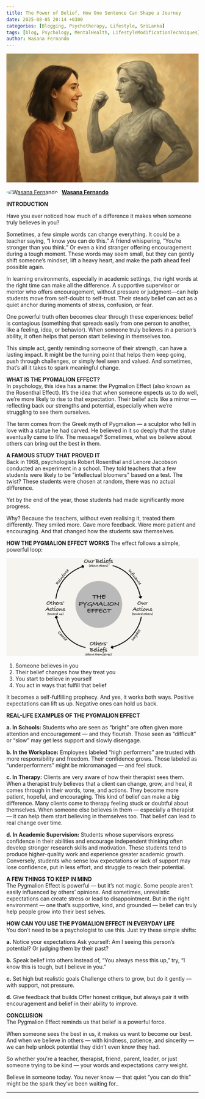 ```yaml
---
title: The Power of Belief, How One Sentence Can Shape a Journey
date: 2025-08-05 20:14 +0300
categories: [Blogging, Psychotherapy, Lifestyle, SriLanka]
tags: [blog, Psychology, MentalHealth, LifestyleModificationTechniques]
author: Wasana Fernando
---
```


![Desktop View](assets/ab.jpeg)

<div style="display: flex; align-items: center;">
  <a href="https://www.linkedin.com/in/wasana-fernando-37870295/" target="_blank">
    <img src="https://media.licdn.com/dms/image/v2/D4D03AQGqmZMF-iRUqA/profile-displayphoto-shrink_200_200/B4DZZtGoXmGcAY-/0/1745587183368?e=1755734400&v=beta&t=vnDv5XHSj2TDWWcWCZklt1uhS4tbSnotW3C0_AVa1y0" alt="Wasana Fernando" width="50" height="50" style="border-radius: 50%; margin-right: 10px;">
  </a>
  <a href="https://www.linkedin.com/in/wasana-fernando-37870295/" target="_blank" style="font-weight: bold;">Wasana Fernando</a>
</div>

**INTRODUCTION** <br>

Have you ever noticed how much of a difference it makes when someone truly believes in you?

Sometimes, a few simple words can change everything. It could be a teacher saying, “I know you can do this.” A friend whispering, “You’re stronger than you think.” Or even a kind stranger offering encouragement during a tough moment. These words may seem small, but they can gently shift someone’s mindset, lift a heavy heart, and make the path ahead feel possible again.

In learning environments, especially in academic settings, the right words at the right time can make all the difference. A supportive supervisor or mentor who offers encouragement, without pressure or judgment—can help students move from self-doubt to self-trust. Their steady belief can act as a quiet anchor during moments of stress, confusion, or fear.

One powerful truth often becomes clear through these experiences: belief is contagious (something that spreads easily from one person to another, like a feeling, idea, or behavior). When someone truly believes in a person’s ability, it often helps that person start believing in themselves too.

This simple act, gently reminding someone of their strength, can have a lasting impact. It might be the turning point that helps them keep going, push through challenges, or simply feel seen and valued. And sometimes, that’s all it takes to spark meaningful change.

**WHAT IS THE PYGMALION EFFECT?** <br>
In psychology, this idea has a name: the Pygmalion Effect (also known as the Rosenthal Effect). It’s the idea that when someone expects us to do well, we’re more likely to rise to that expectation. Their belief acts like a mirror — reflecting back our strengths and potential, especially when we’re struggling to see them ourselves.

The term comes from the Greek myth of Pygmalion — a sculptor who fell in love with a statue he had carved. He believed in it so deeply that the statue eventually came to life. The message? Sometimes, what we believe about others can bring out the best in them.


**A FAMOUS  STUDY THAT PROVED IT** <br>
Back in 1968, psychologists Robert Rosenthal and Lenore Jacobson conducted an experiment in a school. They told teachers that a few students were likely to be "intellectual bloomers" based on a test. The twist? These students were chosen at random,  there was no actual difference.

Yet by the end of the year, those students had made significantly more progress.

Why? Because the teachers, without even realising it, treated them differently. They smiled more. Gave more feedback. Were more patient and encouraging. And that changed how the students saw themselves.

**HOW THE PYGMALION EFFECT WORKS**
The effect follows a simple, powerful loop:

![Desktop View](assets/py.jpeg)

1. Someone believes in you
2. Their belief changes how they treat you
3. You start to believe in yourself
4. You act in ways that fulfill that belief

It becomes a self-fulfilling prophecy. And yes, it works both ways. Positive expectations can lift us up. Negative ones can hold us back.


**REAL-LIFE EXAMPLES OF THE PYGMALION EFFECT** <br>

**a. In Schools:** Students who are seen as “bright” are often given more attention and encouragement — and they flourish. Those seen as “difficult” or “slow” may get less support and slowly disengage.

**b. In the Workplace:** Employees labeled “high performers” are trusted with more responsibility and freedom. Their confidence grows. Those labeled as “underperformers” might be micromanaged — and feel stuck.

**c. In Therapy:** Clients are very aware of how their therapist sees them. When a therapist truly believes that a client can change, grow, and heal, it comes through in their words, tone, and actions. They become more patient, hopeful, and encouraging. This kind of belief can make a big difference. Many clients come to therapy feeling stuck or doubtful about themselves. When someone else believes in them — especially a therapist — it can help them start believing in themselves too. That belief can lead to real change over time.

**d. In Academic Supervision:** Students whose supervisors express confidence in their abilities and encourage independent thinking often develop stronger research skills and motivation. These students tend to produce higher-quality work and experience greater academic growth. Conversely, students who sense low expectations or lack of support may lose confidence, put in less effort, and struggle to reach their potential.

**A FEW THINGS TO KEEP IN MIND** <br>
The Pygmalion Effect is powerful — but it’s not magic. Some people aren’t easily influenced by others’ opinions. And sometimes, unrealistic expectations can create stress or lead to disappointment. But in the right environment — one that’s supportive, kind, and grounded — belief can truly help people grow into their best selves.

**HOW CAN YOU USE THE PYGMALION EFFECT IN EVERYDAY LIFE** <br>
      You don’t need to be a psychologist to use this. Just try these simple shifts:

**a.** Notice your expectations
      Ask yourself: Am I seeing this person’s potential? Or judging them by their past?

**b.** Speak belief into others
      Instead of, “You always mess this up,” try, “I know this is tough, but I believe in you.”

**c.** Set high but realistic goals
      Challenge others to grow, but do it gently — with support, not pressure.

**d.** Give feedback that builds
      Offer honest critique, but always pair it with encouragement and belief in their ability to improve.


**CONCLUSION** <br>
The Pygmalion Effect reminds us that belief is a powerful force.

When someone sees the best in us, it makes us want to become our best. And when we believe in others — with kindness, patience, and sincerity — we can help unlock potential they didn’t even know they had.

So whether you're a teacher, therapist, friend, parent, leader, or just someone trying to be kind — your words and expectations carry weight.

Believe in someone today.
You never know — that quiet “you can do this” might be the spark they’ve been waiting for..

----

